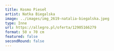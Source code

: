 ```yaml
---
title: Kosmo Pieseł
artist: Natka Biegalska
image: ../images/img_2619-natalia-biegalska.jpeg
type: Inne
url: https://allegro.pl/oferta/12905166279
format: 50 x 70 cm
featured: false
secondRound: false
---
```

